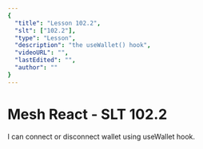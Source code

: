 ```yaml
---
{
  "title": "Lesson 102.2",
  "slt": ["102.2"],
  "type": "Lesson",
  "description": "the useWallet() hook",
  "videoURL": "",
  "lastEdited": "",
  "author": ""
}
---
```


# Mesh React - SLT 102.2

I can connect or disconnect wallet using useWallet hook.